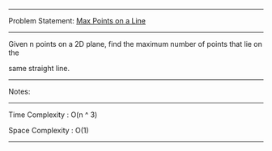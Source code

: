 ******************************************************************************
Problem Statement: [Max Points on a Line](https://leetcode.com/problems/max-points-on-a-line/)
******************************************************************************

Given n points on a 2D plane, find the maximum number of points that lie on the

same straight line.

******************************************************************************
Notes: 
******************************************************************************

Time Complexity : O(n ^ 3)

Space Complexity : O(1)

******************************************************************************

